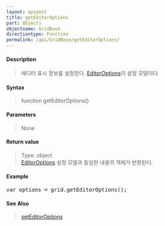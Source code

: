 ```yaml
---
layout: apipost
title: getEditorOptions
part: Objects
objectname: GridBase
directiontype: Function
permalink: /api/GridBase/getEditorOptions/
---
```



#### Description

> 에디터 표시 정보를 설정한다. [EditorOptions](/api/types/EditorOptions/)이 설정 모델이다.

#### Syntax

> function getEditorOptions()

#### Parameters

> None

#### Return value

> Type: object  
> [EditorOptions](/api/types/EditorOptions/) 설정 모델과 동일한 내용의 객체가 반환된다.

#### Example

<pre class="prettyprint">
var options = grid.getEditorOptions();
</pre>

#### See Also
> [setEditorOptions](/api/GridBase/setEditorOptions)